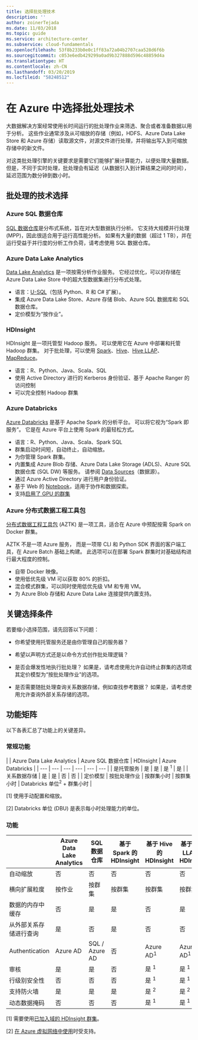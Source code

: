 ```yaml
---
title: 选择批处理技术
description: ''
author: zoinerTejada
ms.date: 11/03/2018
ms.topic: guide
ms.service: architecture-center
ms.subservice: cloud-fundamentals
ms.openlocfilehash: 53f8b233b0e0c1ff83a72a04b2707caa528d6f6b
ms.sourcegitcommit: c053e6edb429299a0ad9b327888d596c48859d4a
ms.translationtype: HT
ms.contentlocale: zh-CN
ms.lasthandoff: 03/20/2019
ms.locfileid: "58248512"
---
```

# <a name="choosing-a-batch-processing-technology-in-azure"></a>在 Azure 中选择批处理技术

大数据解决方案经常使用长时间运行的批处理作业来筛选、聚合或者准备数据以用于分析。 这些作业通常涉及从可缩放的存储（例如，HDFS、Azure Data Lake Store 和 Azure 存储）读取源文件，对源文件进行处理，并将输出写入到可缩放存储中的新文件。

对这类批处理引擎的关键要求是需要它们能够扩展计算能力，以便处理大量数据。 但是，不同于实时处理，批处理会有延迟（从数据引入到计算结果之间的时间），延迟范围为数分钟到数小时。

## <a name="technology-choices-for-batch-processing"></a>批处理的技术选择

### <a name="azure-sql-data-warehouse"></a>Azure SQL 数据仓库

[SQL 数据仓库](/azure/sql-data-warehouse/)是分布式系统，旨在对大型数据执行分析。 它支持大规模并行处理 (MPP)，因此很适合用于运行高性能分析。 如果有大量的数据（超过 1 TB），并在运行受益于并行度的分析工作负荷，请考虑使用 SQL 数据仓库。

### <a name="azure-data-lake-analytics"></a>Azure Data Lake Analytics

[Data Lake Analytics](/azure/data-lake-analytics/data-lake-analytics-overview) 是一项按需分析作业服务。 它经过优化，可以对存储在 Azure Data Lake Store 中的超大型数据集进行分布式处理。

- 语言：[U-SQL](/azure/data-lake-analytics/data-lake-analytics-u-sql-get-started)（包括 Python、R 和 C# 扩展）。
- 集成 Azure Data Lake Store、Azure 存储 Blob、Azure SQL 数据库和 SQL 数据仓库。
- 定价模型为“按作业”。

### <a name="hdinsight"></a>HDInsight

HDInsight 是一项托管型 Hadoop 服务。 可以使用它在 Azure 中部署和托管 Hadoop 群集。 对于批处理，可以使用 [Spark](/azure/hdinsight/spark/apache-spark-overview)、[Hive](/azure/hdinsight/hadoop/hdinsight-use-hive)、[Hive LLAP](/azure/hdinsight/interactive-query/apache-interactive-query-get-started)、[MapReduce](/azure/hdinsight/hadoop/hdinsight-use-mapreduce)。

- 语言：R、Python、Java、Scala、SQL
- 使用 Active Directory 进行的 Kerberos 身份验证、基于 Apache Ranger 的访问控制
- 可以完全控制 Hadoop 群集

### <a name="azure-databricks"></a>Azure Databricks

[Azure Databricks](/azure/azure-databricks/) 是基于 Apache Spark 的分析平台。 可以将它视为“Spark 即服务”。 它是在 Azure 平台上使用 Spark 的最轻松方式。

- 语言：R、Python、Java、Scala、Spark SQL
- 群集启动时间短，自动终止，自动缩放。
- 为你管理 Spark 群集。
- 内置集成 Azure Blob 存储、Azure Data Lake Storage (ADLS)、Azure SQL 数据仓库 (SQL DW) 等服务。 请参阅 [Data Sources](https://docs.azuredatabricks.net/spark/latest/data-sources/index.html)（数据源）。
- 通过 Azure Active Directory 进行用户身份验证。
- 基于 Web 的 [Notebook](https://docs.azuredatabricks.net/user-guide/notebooks/index.html)，适用于协作和数据探索。
- 支持[启用了 GPU 的群集](https://docs.azuredatabricks.net/user-guide/clusters/gpu.html)

### <a name="azure-distributed-data-engineering-toolkit"></a>Azure 分布式数据工程工具包

[分布式数据工程工具包](https://github.com/azure/aztk) (AZTK) 是一项工具，适合在 Azure 中预配按需 Spark on Docker 群集。

AZTK 不是一项 Azure 服务， 而是一项带 CLI 和 Python SDK 界面的客户端工具，在 Azure Batch 基础上构建。 此选项可以在部署 Spark 群集时对基础结构进行最大程度的控制。

- 自带 Docker 映像。
- 使用低优先级 VM 可以获取 80% 的折扣。
- 混合模式群集，可以同时使用低优先级 VM 和专用 VM。
- 为 Azure Blob 存储和 Azure Data Lake 连接提供内置支持。

## <a name="key-selection-criteria"></a>关键选择条件

若要缩小选择范围，请先回答以下问题：

- 你希望使用托管服务还是由你管理自己的服务器？

- 希望以声明方式还是以命令方式创作批处理逻辑？

- 是否会爆发性地执行批处理？ 如果是，请考虑使用允许自动终止群集的选项或其定价模型为“按批处理作业”的选项。

- 是否需要随批处理查询关系数据存储，例如查找参考数据？ 如果是，请考虑使用允许查询外部关系存储的选项。

## <a name="capability-matrix"></a>功能矩阵

以下各表汇总了功能上的关键差异。

### <a name="general-capabilities"></a>常规功能

<!-- markdownlint-disable MD033 -->

| | Azure Data Lake Analytics | Azure SQL 数据仓库 | HDInsight | Azure Databricks |
| --- | --- | --- | --- | --- | --- |
| 是托管服务 | 是 | 是 | 是 <sup>1</sup> | 是 |
| 关系数据存储 | 是 | 是 | 否 | 否 |
| 定价模型 | 按批处理作业 | 按群集小时 | 按群集小时 | Databricks 单位<sup>2</sup> + 群集小时 |

[1] 使用手动配置和缩放。

[2] Databricks 单位 (DBU) 是表示每小时处理能力的单位。

### <a name="capabilities"></a>功能

| | Azure Data Lake Analytics | SQL 数据仓库 | 基于 Spark 的 HDInsight | 基于 Hive 的 HDInsight | 基于 Hive LLAP 的 HDInsight | Azure Databricks |
| --- | --- | --- | --- | --- | --- | --- |
| 自动缩放 | 否 | 否 | 否 | 否 | 否 | 是 |
| 横向扩展粒度  | 按作业 | 按群集 | 按群集 | 按群集 | 按群集 | 按群集 |
| 数据的内存中缓存 | 否 | 是 | 是 | 否 | 是 | 是 |
| 从外部关系存储进行查询 | 是 | 否 | 是 | 否 | 否 | 是 |
| Authentication  | Azure AD | SQL / Azure AD | 否 | Azure AD<sup>1</sup> | Azure AD<sup>1</sup> | Azure AD |
| 审核  | 是 | 是 | 否 | 是 <sup>1</sup> | 是 <sup>1</sup> | 是 |
| 行级别安全性 | 否 | 否 | 否 | 是 <sup>1</sup> | 是 <sup>1</sup> | 否 |
| 支持防火墙 | 是 | 是 | 是 | 是 <sup>2</sup> | 是 <sup>2</sup> | 否 |
| 动态数据掩码 | 否 | 否 | 否 | 是 <sup>1</sup> | 是 <sup>1</sup> | 否 |

<!-- markdownlint-enable MD033 -->

[1] 需要使用[已加入域的 HDInsight 群集](/azure/hdinsight/domain-joined/apache-domain-joined-introduction)。

[2] [在 Azure 虚拟网络中使用](/azure/hdinsight/hdinsight-extend-hadoop-virtual-network)时受支持。
